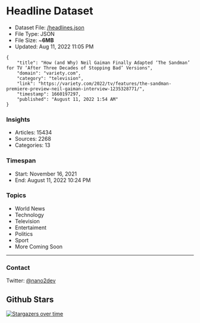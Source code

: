 # Headline Dataset

- Dataset File: [/headlines.json](https://raw.githubusercontent.com/fwd/news/master/headlines.json) 
- File Type: JSON
- File Size: ~**6MB**
- Updated: Aug 11, 2022 11:05 PM

```
{
    "title": "How (and Why) Neil Gaiman Finally Adapted ‘The Sandman’ for TV ‘After Three Decades of Stopping Bad’ Versions",
    "domain": "variety.com",
    "category": "television",
    "link": "https://variety.com/2022/tv/features/the-sandman-premiere-preview-neil-gaiman-interview-1235328771/",
    "timestamp": 1660197297,
    "published": "August 11, 2022 1:54 AM"
}
```

### Insights

- Articles: 15434
- Sources: 2268
- Categories: 13

### Timespan

- Start: November 16, 2021
- End: August 11, 2022 10:24 PM

### Topics

- World News
- Technology
- Television
- Entertaiment
- Politics
- Sport
- More Coming Soon

---

### Contact 

Twitter: [@nano2dev](https://twitter.com/nano2dev)

## Github Stars

[![Stargazers over time](https://starchart.cc/fwd/news.svg)](https://starchart.cc/fwd/news)
	